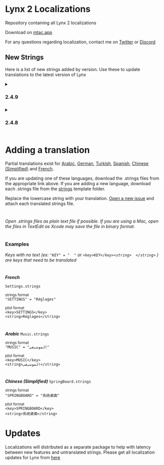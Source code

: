 # Lynx 2 Localizations
Repository containing all Lynx 2 localizations

Download on [mtac.app](https://mtac.app/repo)

For any questions regarding localization, contact me on [Twitter](https://twitter.com/mtac8) or [Discord](https://discordapp.com/users/451747491549806593)

## New Strings

Here is a list of new strings added by version. Use these to update translations to the latest version of Lynx

<details>
  <summary><h3><strong>2.4.9</strong><h3></summary>

  ### AppSwitcher.strings

    "CANCEL" = "Cancel";
    "GRID_SPACING" = "Grid Spacing";
    "PAGE_SCALE" = "Page Scale";

  ### Connectivity.strings

    "COLOR_PICKER_DISABLED" = "Custom Disabled Color";
    "INVALID_VALUE" = "Invalid value";
    "NUMERICAL_VALUE" = "Please enter a numerical value";
    "MAXIMUM_VALUE" = "Maximum value: ";

  ### Homescreen.strings

    "HOMESCREEN_ROWS" = "Homescreen Rows:";
    "COLUMNS" = "Columns:";
    "ROWS" = "Rows:";
    "TOP_INSET" = "Top Inset:";
    "BOTTOM_INSET" = "Bottom Inset:";
    "LEFT_INSET" = "Left Inset:";
    "RIGHT_INSET" = "Right Inset:";
    "HORIZONTAL_SPACING" = "Horizontal Spacing:";
    "VERTICAL_SPACING" = "Vertical Spacing:";
    "ICONS" = "Icons:";

  ### Icons.strings

    "UNLOCK_APP" = "Unlock";
    "FONT_SIZE" = "Font Size";
    "SCALE" = "Scale";

  ### Lockscreen.strings

    "CLOCK_FONT_FOOTER" = "Place custom fonts in (/var/jb)/var/mobile/Library/Preferences/Lynx/Fonts";
    "HIDE_LEGAL_TEXT_SUBTITLE" = "Remove legal text from Lockscreen";
    "USE_CUSTOM_NOTIFICATION_TEXT" = "Use Custom Header Title";
    "USE_CUSTOM_NOTIFICATION_TEXT_SUBTITLE" = "Change 'Notification Center' label text";
    "CUSTOM_NOTIFICATION_CENTER_PLACEHOLDER" = "Notification Center";
    "SYSTEM_FONTS" = "System Fonts";
    "USER_FONTS" = "User Fonts";
    "LIST_OFFSET" = "List Offset:";
    "FONT_SIZE" = "Font Size:";

  ### Root.strings

    "DISMISS" = "Dismiss";
    "CURRENT_VALUE" = "Current Value";
    "APPLY" = "Apply";
    "SET_VALUE" = "Set Value";
    "RESET" = "Reset";

  ### Settings.strings

    "TITLE" = "Title";
    "HIDE_SETTINGS_TITLE" = "Hide Title";
    "HIDE_SETTINGS_TITLE_SUBTITLE" = "Remove 'Settings' label from main settings page";

  ### SpringBoard.strings

    "VOLUME_STEPS" = "Volume Steps";

  ### StatusBar.strings

    "SIGNAL_BARS" = "Signal Bars";

</details>

<details>
  <summary><h3><strong>2.4.8</strong><h3></summary>
  
  ### CarPlay.strings

    "CUSTOM_ICON_LAYOUT_COLUMNS" = "Custom Columns";
    "CUSTOM_ICON_LAYOUT_ROWS" = "Custom Rows";
    "CUSTOM_ICON_LAYOUT_SUBTITLE" = "Change icon layout";
    "CUSTOM_ICON_LAYOUT_SUBTITLE_COLUMNS" = "Set number of icon columns";
    "CUSTOM_ICON_LAYOUT_SUBTITLE_ROWS" = "Set number of icon columns";
    "CUSTOM_ICON_SIZE" = "Custom Icon Size";
    "CUSTOM_ICON_SIZE_SUBTITLE" = "Set size of displayed icons";
    "HIDE_BLUR_VIEW" = "Hide Blur View";
    "HIDE_BLUR_VIEW_SUBTITLE" = "Remove blur from Status Bar";

  ### Lockscreen.strings

    "HIDE_LEGAL_TEXT" = "Hide Legal Text";
    "HIDE_LEGAL_TEXT_SUBTITLE" = "Remove legal text from Lockscreen";

  ### Settings.strings

    "HIDE_VPN_SUBTITLE" = "Remove VPN cell from main Settings page. Can still be accessed via General -> VPN & Device Management";
    "WALLPAPER_BLUR_STYLE" = "Blur Style";
    "WALLPAPER_BLUR_STYLE_SUBTITLE" = "Choose wallpaper overlay blur style";

  ### SpringBoard.strings

    "HIDE_HANDOFF_SUBTITLE" = "Remove handoff suggestions from suggested section";
    "SHARE_SHEET" = "Share Sheet";
    "HIDE_SHARE_CONTACTS" = "Hide Contacts Row";
    "HIDE_SHARE_CONTACTS_SUBTITLE" = "Remove contacts from share sheet";
    "HIDE_SHARE_APPS" = "Hide Apps Row";
    "HIDE_SHARE_APPS_SUBTITLE" = "Remove app suggestions from share sheet";
    "USE_CUSTOM_HOMEBAR_COLOR" = "Custom Homebar Color";
    "USE_CUSTOM_HOMEBAR_COLOR_SUBTITLE" = "Swipe left to set color";
    "HIDE_HOMEBAR_GLOBALLY" = "Hide Everywhere";
    "HIDE_HOMEBAR_GLOBALLY_SUBTITLE" = "Remove Home Bar from all views";

  ### StatusBar.strings

    "HIDE_NOTCH_SUBTITLE" = "Add view to hide notch/dynamic island";
    "DISABLE_ISLAND_OUTLINE" = "Disable Outline";
    "DISABLE_ISLAND_OUTLINE_SUBTITLE" = "Remove line from edge of dynamic island";
    "DYNAMIC_ISLAND" = "Dynamic Island";

  ### Translations.strings

    "CHINESE" = "Chinese";
    "VIETNAMESE" = "Vietnamese";
    
</details>

# Adding a translation

Partial translations exist for [Arabic](https://github.com/MTACS/LynxLocalizations/tree/main/com.mtac.lynxtwo.localizations/layout/Library/PreferenceBundles/lynxprefs.bundle/ar.lproj), [German](https://github.com/MTACS/LynxLocalizations/tree/main/com.mtac.lynxtwo.localizations/layout/Library/PreferenceBundles/lynxprefs.bundle/de.lproj), [Turkish](https://github.com/MTACS/LynxLocalizations/tree/main/com.mtac.lynxtwo.localizations/layout/Library/PreferenceBundles/lynxprefs.bundle/tr.lproj), [Spanish](https://github.com/MTACS/LynxLocalizations/tree/main/com.mtac.lynxtwo.localizations/layout/Library/PreferenceBundles/lynxprefs.bundle/es.lproj), [Chinese (Simplified)](https://github.com/MTACS/LynxLocalizations/tree/main/com.mtac.lynxtwo.localizations/layout/Library/PreferenceBundles/lynxprefs.bundle/zh-Hans.lproj) and [French](https://github.com/MTACS/LynxLocalizations/tree/main/com.mtac.lynxtwo.localizations/layout/Library/PreferenceBundles/lynxprefs.bundle/fr.lproj).

If you are updating one of these languages, download the .strings files from the appropriate link above. If you are adding a new language, download each .strings file from the [strings](/strings) template folder. 

Replace the lowercase string with your translation. [Open a new issue](https://github.com/MTACS/LynxLocalizations/issues/new?assignees=MTACS&labels=&projects=&template=language-addition.md&title=%5BTRANSLATION%5D) and attach each translated strings file.


#
_Open .strings files as plain text file if possible. If you are using a Mac, open the files in TextEdit as Xcode may save the file in binary format._
#

### Examples

_Keys with no text (ex: ```"KEY" = "  "``` or ```<key>KEY</key><string>  </string>``` ) are keys that need to be translated_

#
***French***

```Settings.strings```

<sub>strings format</sub>   
```"SETTINGS" = "Réglages"```   

<sub>plist format</sub>   
```<key>SETTINGS</key>```   
```<string>Réglages</string>```

#
***Arabic***
```Music.strings```

<sub>strings format</sub>   
```"MUSIC" = "الموسيقى"```

<sub>plist format</sub>   
```<key>MUSIC</key>```   
```<string>الموسيقى</string>```

#
***Chinese (Simplified)***
```SpringBoard.strings```

<sub>strings format</sub>   
```"SPRINGBOARD" = "系统桌面"```

<sub>plist format</sub>   
```<key>SPRINGBOARD</key>```   
```<string>系统桌面</string>```

# Updates

Localizations will distributed as a separate package to help with latency between new features and untranslated strings. Please get all localization updates for Lynx from [here](https://mtac.app/repo)
